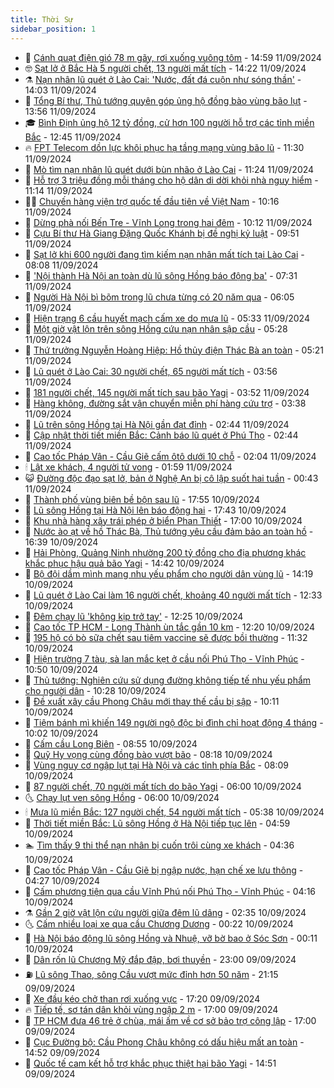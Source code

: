```yaml
---
title: Thời Sự
sidebar_position: 1
---
```


<!-- vnexpress-thoi-su:START -->
- 🦒 [Cánh quạt điện gió 78 m gãy, rơi xuống vuông tôm](https://vnexpress.net/canh-quat-dien-gio-78-m-gay-roi-xuong-vuong-tom-4791853.html) - 14:59 11/09/2024
- 🤓 [Sạt lở ở Bắc Hà 5 người chết, 13 người mất tích](https://vnexpress.net/sat-lo-o-bac-ha-5-nguoi-chet-13-nguoi-mat-tich-4791850.html) - 14:22 11/09/2024
- ⚗️ [Nạn nhân lũ quét ở Lào Cai: &#39;Nước, đất đá cuộn như sóng thần&#39;](https://vnexpress.net/nan-nhan-lu-quet-o-lao-cai-nuoc-dat-da-cuon-nhu-song-than-4791775.html) - 14:03 11/09/2024
- 🌊 [Tổng Bí thư, Thủ tướng quyên góp ủng hộ đồng bào vùng bão lụt](https://vnexpress.net/tong-bi-thu-thu-tuong-quyen-gop-ung-ho-dong-bao-vung-bao-lut-4791844.html) - 13:56 11/09/2024
- 🎓 [Bình Định ủng hộ 12 tỷ đồng, cử hơn 100 người hỗ trợ các tỉnh miền Bắc](https://vnexpress.net/binh-dinh-ung-ho-12-ty-dong-cu-hon-100-nguoi-ho-tro-cac-tinh-mien-bac-4791835.html) - 12:45 11/09/2024
- 🔥 [FPT Telecom dồn lực khôi phục hạ tầng mạng vùng bão lũ](https://vnexpress.net/fpt-telecom-don-luc-khoi-phuc-ha-tang-mang-vung-bao-lu-4791801.html) - 11:30 11/09/2024
- 🦏 [Mò tìm nạn nhân lũ quét dưới bùn nhão ở Lào Cai](https://vnexpress.net/mo-tim-nan-nhan-lu-quet-duoi-bun-nhao-o-lao-cai-4791802.html) - 11:24 11/09/2024
- 👺 [Hỗ trợ 3 triệu đồng mỗi tháng cho hộ dân di dời khỏi nhà nguy hiểm](https://vnexpress.net/ho-tro-3-trieu-dong-moi-thang-cho-ho-dan-di-doi-khoi-nha-nguy-hiem-4791771.html) - 11:14 11/09/2024
- 🧑‍🏫 [Chuyến hàng viện trợ quốc tế đầu tiên về Việt Nam](https://vnexpress.net/chuyen-hang-vien-tro-quoc-te-dau-tien-ve-viet-nam-4791778.html) - 10:16 11/09/2024
- 🚦 [Dừng phà nối Bến Tre - Vĩnh Long trong hai đêm](https://vnexpress.net/dung-pha-noi-ben-tre-vinh-long-trong-hai-dem-4791796.html) - 10:12 11/09/2024
- 🎉 [Cựu Bí thư Hà Giang Đặng Quốc Khánh bị đề nghị kỷ luật](https://vnexpress.net/cuu-bi-thu-ha-giang-dang-quoc-khanh-bi-de-nghi-ky-luat-4791780.html) - 09:51 11/09/2024
- 🦒 [Sạt lở khi 600 người đang tìm kiếm nạn nhân mất tích tại Lào Cai](https://vnexpress.net/sat-lo-khi-600-nguoi-dang-tim-kiem-nan-nhan-mat-tich-tai-lao-cai-4791718-tong-thuat.html) - 08:08 11/09/2024
- 🤗 [&#39;Nội thành Hà Nội an toàn dù lũ sông Hồng báo động ba&#39;](https://vnexpress.net/noi-thanh-ha-noi-an-toan-du-lu-song-hong-bao-dong-ba-4791662.html) - 07:31 11/09/2024
- 💼 [Người Hà Nội bì bõm trong lũ chưa từng có 20 năm qua](https://vnexpress.net/nguoi-ha-noi-bi-bom-trong-lu-chua-tung-co-20-nam-qua-4791609.html) - 06:05 11/09/2024
- 🤩 [Hiện trạng 6 cầu huyết mạch cấm xe do mưa lũ](https://vnexpress.net/hien-trang-6-cau-huyet-mach-cam-xe-do-mua-lu-4791522.html) - 05:33 11/09/2024
- 🤡 [Một giờ vật lộn trên sông Hồng cứu nạn nhân sập cầu](https://vnexpress.net/mot-gio-vat-lon-tren-song-hong-cuu-nan-nhan-sap-cau-4791387.html) - 05:28 11/09/2024
- 💯 [Thứ trưởng Nguyễn Hoàng Hiệp: Hồ thủy điện Thác Bà an toàn](https://vnexpress.net/thu-truong-nguyen-hoang-hiep-ho-thuy-dien-thac-ba-an-toan-4791630.html) - 05:21 11/09/2024
- 👺 [Lũ quét ở Lào Cai: 30 người chết, 65 người mất tích](https://vnexpress.net/lu-quet-o-lao-cai-30-nguoi-chet-65-nguoi-mat-tich-4791536.html) - 03:56 11/09/2024
- 🌮 [181 người chết, 145 người mất tích sau bão Yagi](https://vnexpress.net/181-nguoi-chet-145-nguoi-mat-tich-sau-bao-yagi-4790982.html) - 03:52 11/09/2024
- 🥸 [Hàng không, đường sắt vận chuyển miễn phí hàng cứu trợ](https://vnexpress.net/hang-khong-duong-sat-van-chuyen-mien-phi-hang-cuu-tro-4791564.html) - 03:38 11/09/2024
- 🐻 [Lũ trên sông Hồng tại Hà Nội gần đạt đỉnh](https://vnexpress.net/dien-bien-mua-lu-ngay-11-9-4791534.html) - 02:44 11/09/2024
- 👀 [Cập nhật thời tiết miền Bắc: Cảnh báo lũ quét ở Phú Thọ](https://vnexpress.net/cap-nhat-thoi-tiet-mien-bac-4791538.html) - 02:44 11/09/2024
- 🤔 [Cao tốc Pháp Vân - Cầu Giẽ cấm ôtô dưới 10 chỗ](https://vnexpress.net/cao-toc-phap-van-cau-gie-cam-oto-duoi-10-cho-4791513.html) - 02:04 11/09/2024
- 🕯 [Lật xe khách, 4 người tử vong](https://vnexpress.net/lat-xe-khach-4-nguoi-tu-vong-4791515.html) - 01:59 11/09/2024
- 😺 [Đường độc đạo sạt lở, bản ở Nghệ An bị cô lập suốt hai tuần](https://vnexpress.net/duong-doc-dao-sat-lo-ban-o-nghe-an-bi-co-lap-suot-hai-tuan-4791470.html) - 00:43 11/09/2024
- 🦆 [Thành phố vùng biên bề bộn sau lũ](https://vnexpress.net/thanh-pho-vung-bien-be-bon-sau-lu-4791421.html) - 17:55 10/09/2024
- 🧰 [Lũ sông Hồng tại Hà Nội lên báo động hai](https://vnexpress.net/lu-song-hong-tai-ha-noi-len-bao-dong-hai-4791431.html) - 17:43 10/09/2024
- 🦍 [Khu nhà hàng xây trái phép ở biển Phan Thiết](https://vnexpress.net/khu-nha-hang-xay-trai-phep-o-bien-phan-thiet-4791339.html) - 17:00 10/09/2024
- 🧰 [Nước ào ạt về hồ Thác Bà, Thủ tướng yêu cầu đảm bảo an toàn hồ](https://vnexpress.net/nuoc-ao-at-ve-ho-thac-ba-thu-tuong-yeu-cau-dam-bao-an-toan-ho-4791419.html) - 16:39 10/09/2024
- 💃 [Hải Phòng, Quảng Ninh nhường 200 tỷ đồng cho địa phương khác khắc phục hậu quả bão Yagi](https://vnexpress.net/hai-phong-quang-ninh-nhuong-200-ty-dong-cho-dia-phuong-khac-khac-phuc-hau-qua-bao-yagi-4791367.html) - 14:42 10/09/2024
- 🧰 [Bộ đội dầm mình mang nhu yếu phẩm cho người dân vùng lũ](https://vnexpress.net/bo-doi-dam-minh-mang-nhu-yeu-pham-cho-nguoi-dan-vung-lu-4791297.html) - 14:19 10/09/2024
- 🚀 [Lũ quét ở Lào Cai làm 16 người chết, khoảng 40 người mất tích](https://vnexpress.net/lu-quet-o-lao-cai-lam-16-nguoi-chet-khoang-40-nguoi-mat-tich-4791369.html) - 12:33 10/09/2024
- 🎊 [Đêm chạy lũ &#39;không kịp trở tay&#39;](https://vnexpress.net/dem-chay-lu-khong-kip-tro-tay-4791303.html) - 12:25 10/09/2024
- 🤭 [Cao tốc TP HCM - Long Thành ùn tắc gần 10 km](https://vnexpress.net/cao-toc-tp-hcm-long-thanh-un-tac-gan-10-km-4791363.html) - 12:20 10/09/2024
- 🤗 [195 hộ có bò sữa chết sau tiêm vaccine sẽ được bồi thường](https://vnexpress.net/bo-sua-lam-dong-chet-sau-khi-tiem-vacnine-4791354.html) - 11:32 10/09/2024
- 🌈 [Hiện trường 7 tàu, sà lan mắc kẹt ở cầu nối Phú Thọ - Vĩnh Phúc](https://vnexpress.net/hien-truong-7-tau-sa-lan-mac-ket-o-cau-noi-phu-tho-vinh-phuc-4791318.html) - 10:50 10/09/2024
- 🦣 [Thủ tướng: Nghiên cứu sử dụng đường không tiếp tế nhu yếu phẩm cho người dân](https://vnexpress.net/thu-tuong-nghien-cuu-su-dung-duong-khong-tiep-te-nhu-yeu-pham-cho-nguoi-dan-4791306.html) - 10:28 10/09/2024
- 🎡 [Đề xuất xây cầu Phong Châu mới thay thế cầu bị sập](https://vnexpress.net/de-xuat-xay-cau-phong-chau-moi-thay-the-cau-bi-sap-4791305.html) - 10:11 10/09/2024
- 🦏 [Tiệm bánh mì khiến 149 người ngộ độc bị đình chỉ hoạt động 4 tháng](https://vnexpress.net/tiem-banh-mi-khien-149-nguoi-ngo-doc-bi-dinh-chi-hoat-dong-4-thang-4791302.html) - 10:02 10/09/2024
- 🎊 [Cấm cầu Long Biên](https://vnexpress.net/cam-cau-long-bien-4791283.html) - 08:55 10/09/2024
- 🫶 [Quỹ Hy vọng cùng đồng bào vượt bão](https://vnexpress.net/quy-hy-vong-cung-dong-bao-vuot-bao-4791218.html) - 08:18 10/09/2024
- 🤔 [Vùng nguy cơ ngập lụt tại Hà Nội và các tỉnh phía Bắc](https://vnexpress.net/vung-nguy-co-ngap-lut-tai-ha-noi-va-cac-tinh-phia-bac-4791191.html) - 08:09 10/09/2024
- 🤠 [87 người chết, 70 người mất tích do bão Yagi](https://vnexpress.net/87-nguoi-chet-70-nguoi-mat-tich-do-bao-yagi-4791067.html) - 06:00 10/09/2024
- 🌜 [Chạy lụt ven sông Hồng](https://vnexpress.net/chay-lut-ven-song-hong-4790961.html) - 06:00 10/09/2024
- 🕯 [Mưa lũ miền Bắc: 127 người chết, 54 người mất tích](https://vnexpress.net/lu-lut-o-mien-bac-do-hoan-luu-bao-yagi-4791150.html) - 05:38 10/09/2024
- 🤔 [Thời tiết miền Bắc: Lũ sông Hồng ở Hà Nội tiếp tục lên](https://vnexpress.net/du-bao-thoi-tiet-mien-bac-4791167.html) - 04:59 10/09/2024
- 🏊 [Tìm thấy 9 thi thể nạn nhân bị cuốn trôi cùng xe khách](https://vnexpress.net/tim-thay-9-thi-the-nan-nhan-bi-cuon-troi-cung-xe-khach-4791093.html) - 04:36 10/09/2024
- 🌮 [Cao tốc Pháp Vân - Cầu Giẽ bị ngập nước, hạn chế xe lưu thông](https://vnexpress.net/cao-toc-phap-van-cau-gie-bi-ngap-nuoc-han-che-xe-luu-thong-4791143.html) - 04:27 10/09/2024
- 🫣 [Cấm phương tiện qua cầu Vĩnh Phú nối Phú Thọ - Vĩnh Phúc](https://vnexpress.net/cam-phuong-tien-qua-cau-vinh-phu-noi-phu-tho-vinh-phuc-4791088.html) - 04:16 10/09/2024
- ⚗️ [Gần 2 giờ vật lộn cứu người giữa đêm lũ dâng](https://vnexpress.net/gan-2-gio-vat-lon-cuu-nguoi-giua-dem-lu-dang-4791001.html) - 02:35 10/09/2024
- 🌜 [Cấm nhiều loại xe qua cầu Chương Dương](https://vnexpress.net/cam-nhieu-loai-xe-qua-cau-chuong-duong-4790990.html) - 00:22 10/09/2024
- 🌁 [Hà Nội báo động lũ sông Hồng và Nhuệ, vỡ bờ bao ở Sóc Sơn](https://vnexpress.net/ha-noi-chay-lut-4790985.html) - 00:11 10/09/2024
- 🐲 [Dân rốn lũ Chương Mỹ đắp đập, bơi thuyền](https://vnexpress.net/dan-ron-lu-chuong-my-dap-dap-boi-thuyen-4790958.html) - 23:00 09/09/2024
- ⛽️ [Lũ sông Thao, sông Cầu vượt mức đỉnh hơn 50 năm](https://vnexpress.net/lu-song-thao-song-cau-vuot-muc-dinh-hon-50-nam-4790931.html) - 21:15 09/09/2024
- 🗽 [Xe đầu kéo chở than rơi xuống vực](https://vnexpress.net/xe-dau-keo-cho-than-roi-xuong-vuc-4790950.html) - 17:20 09/09/2024
- 🔥 [Tiếp tế, sơ tán dân khỏi vùng ngập 2 m](https://vnexpress.net/tiep-te-so-tan-dan-khoi-vung-ngap-2-m-4790939.html) - 17:00 09/09/2024
- 💯 [TP HCM đưa 46 trẻ ở chùa, mái ấm về cơ sở bảo trợ công lập](https://vnexpress.net/tp-hcm-dua-46-tre-o-chua-mai-am-ve-co-so-bao-tro-cong-lap-4790918.html) - 17:00 09/09/2024
- 🦆 [Cục Đường bộ: Cầu Phong Châu không có dấu hiệu mất an toàn](https://vnexpress.net/cuc-duong-bo-cau-phong-chau-khong-co-dau-hieu-mat-an-toan-4790925.html) - 14:52 09/09/2024
- 🫣 [Quốc tế cam kết hỗ trợ khắc phục thiệt hại bão Yagi](https://vnexpress.net/quoc-te-cam-ket-ho-tro-khac-phuc-thiet-hai-bao-yagi-4790614.html) - 14:51 09/09/2024<!-- vnexpress-thoi-su:END -->